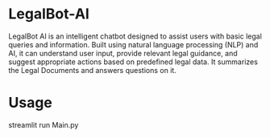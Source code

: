# LegalBot-AI
LegalBot AI is an intelligent chatbot designed to assist users with basic legal queries and information. Built using natural language processing (NLP) and AI, it can understand user input, provide relevant legal guidance, and suggest appropriate actions based on predefined legal data. It summarizes the Legal Documents and answers questions on it.
# Usage
streamlit run Main.py
